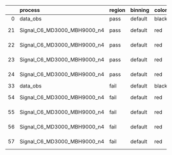 |    | process                     | region   | binning   | color   | process_type   |   scale | variation   | source_filename                                                      | source_histname    | alias                       | title     |   combine_idx |     lnN |   shapes | syst_type   | direction   | variation_alias   |
|---:|:----------------------------|:---------|:----------|:--------|:---------------|--------:|:------------|:---------------------------------------------------------------------|:-------------------|:----------------------------|:----------|--------------:|--------:|---------:|:------------|:------------|:------------------|
|  0 | data_obs                    | pass     | default   | black   | DATA           |       1 | nominal     | ./histograms_for_2DAlphabet_v18//BH_Data.root                        | hpass              | Data                        | Data      |           nan | nan     |      nan | nan         | nan         | nan               |
| 21 | Signal_C6_MD3000_MBH9000_n4 | pass     | default   | red     | SIGNAL         |       1 | lumi        | ./histograms_for_2DAlphabet_v18//BH_Signal_C6_MD3000_MBH9000_n4.root | hpass              | Signal_C6_MD3000_MBH9000_n4 | BH signal |           nan |   1.016 |      nan | lnN         | nan         | nan               |
| 22 | Signal_C6_MD3000_MBH9000_n4 | pass     | default   | red     | SIGNAL         |       1 | SVM         | ./histograms_for_2DAlphabet_v18//BH_Signal_C6_MD3000_MBH9000_n4.root | hpass_SVMsyst_up   | Signal_C6_MD3000_MBH9000_n4 | BH signal |           nan | nan     |        1 | shapes      | Up          | SVMsyst           |
| 23 | Signal_C6_MD3000_MBH9000_n4 | pass     | default   | red     | SIGNAL         |       1 | SVM         | ./histograms_for_2DAlphabet_v18//BH_Signal_C6_MD3000_MBH9000_n4.root | hpass_SVMsyst_down | Signal_C6_MD3000_MBH9000_n4 | BH signal |           nan | nan     |        1 | shapes      | Down        | SVMsyst           |
| 24 | Signal_C6_MD3000_MBH9000_n4 | pass     | default   | red     | SIGNAL         |       1 | nominal     | ./histograms_for_2DAlphabet_v18//BH_Signal_C6_MD3000_MBH9000_n4.root | hpass              | Signal_C6_MD3000_MBH9000_n4 | BH signal |           nan | nan     |      nan | nan         | nan         | nan               |
| 33 | data_obs                    | fail     | default   | black   | DATA           |       1 | nominal     | ./histograms_for_2DAlphabet_v18//BH_Data.root                        | hfail              | Data                        | Data      |           nan | nan     |      nan | nan         | nan         | nan               |
| 54 | Signal_C6_MD3000_MBH9000_n4 | fail     | default   | red     | SIGNAL         |       1 | lumi        | ./histograms_for_2DAlphabet_v18//BH_Signal_C6_MD3000_MBH9000_n4.root | hfail              | Signal_C6_MD3000_MBH9000_n4 | BH signal |           nan |   1.016 |      nan | lnN         | nan         | nan               |
| 55 | Signal_C6_MD3000_MBH9000_n4 | fail     | default   | red     | SIGNAL         |       1 | SVM         | ./histograms_for_2DAlphabet_v18//BH_Signal_C6_MD3000_MBH9000_n4.root | hfail_SVMsyst_up   | Signal_C6_MD3000_MBH9000_n4 | BH signal |           nan | nan     |        1 | shapes      | Up          | SVMsyst           |
| 56 | Signal_C6_MD3000_MBH9000_n4 | fail     | default   | red     | SIGNAL         |       1 | SVM         | ./histograms_for_2DAlphabet_v18//BH_Signal_C6_MD3000_MBH9000_n4.root | hfail_SVMsyst_down | Signal_C6_MD3000_MBH9000_n4 | BH signal |           nan | nan     |        1 | shapes      | Down        | SVMsyst           |
| 57 | Signal_C6_MD3000_MBH9000_n4 | fail     | default   | red     | SIGNAL         |       1 | nominal     | ./histograms_for_2DAlphabet_v18//BH_Signal_C6_MD3000_MBH9000_n4.root | hfail              | Signal_C6_MD3000_MBH9000_n4 | BH signal |           nan | nan     |      nan | nan         | nan         | nan               |